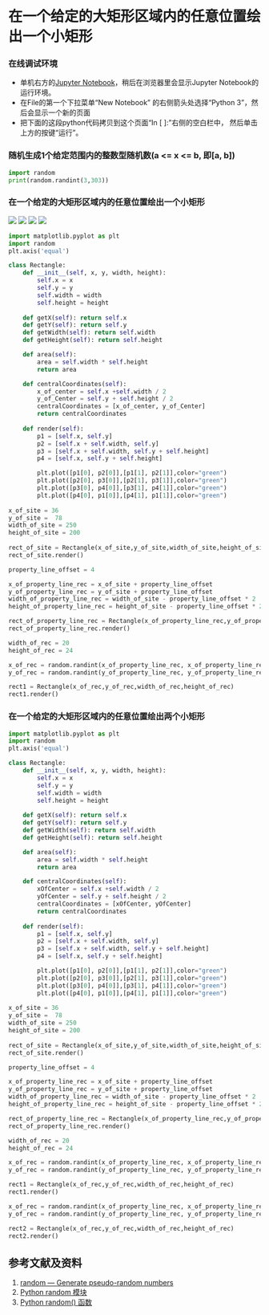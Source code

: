 # 在一个给定的大矩形区域内的任意位置绘出一个小矩形

### 在线调试环境

- 单机右方的[Jupyter Notebook](https://mybinder.org/v2/gh/ipython/ipython-in-depth/master?filepath=binder/Index.ipynb)，稍后在浏览器里会显示Jupyter Notebook的运行环境。
- 在File的第一个下拉菜单“New Notebook” 的右侧箭头处选择“Python 3”，然后会显示一个新的页面
- 把下面的这段python代码拷贝到这个页面“In [ ]:”右侧的空白栏中， 然后单击上方的按键“运行”。

### 随机生成1个给定范围内的整数型随机数(a <= x <= b, 即[a, b]) 
```python
import random
print(random.randint(3,303))   
```

### 在一个给定的大矩形区域内的任意位置绘出一个小矩形

![](/images/矩形在智能建筑设计算法中的应用/随机生成矩形左下角点的坐标/在一个给定的大矩形区域内的任意位置绘出一个小矩形/1a1.jpg)
![](/images/矩形在智能建筑设计算法中的应用/随机生成矩形左下角点的坐标/在一个给定的大矩形区域内的任意位置绘出一个小矩形/1a2.jpg)
![](/images/矩形在智能建筑设计算法中的应用/随机生成矩形左下角点的坐标/在一个给定的大矩形区域内的任意位置绘出一个小矩形/2a1.jpg)
![](/images/矩形在智能建筑设计算法中的应用/随机生成矩形左下角点的坐标/在一个给定的大矩形区域内的任意位置绘出一个小矩形/2a2.jpg)

```python
import matplotlib.pyplot as plt
import random
plt.axis('equal')

class Rectangle:
    def __init__(self, x, y, width, height):
        self.x = x
        self.y = y
        self.width = width
        self.height = height        
    
    def getX(self): return self.x
    def getY(self): return self.y
    def getWidth(self): return self.width
    def getHeight(self): return self.height

    def area(self):
    	area = self.width * self.height
    	return area

    def centralCoordinates(self):
    	x_of_center = self.x +self.width / 2
    	y_of_Center = self.y + self.height / 2
    	centralCoordinates = [x_of_center, y_of_Center]
    	return centralCoordinates
    	
    def render(self):
        p1 = [self.x, self.y]
        p2 = [self.x + self.width, self.y] 
        p3 = [self.x + self.width, self.y + self.height]
        p4 = [self.x, self.y + self.height]

        plt.plot([p1[0], p2[0]],[p1[1], p2[1]],color="green")
        plt.plot([p2[0], p3[0]],[p2[1], p3[1]],color="green")
        plt.plot([p3[0], p4[0]],[p3[1], p4[1]],color="green")
        plt.plot([p4[0], p1[0]],[p4[1], p1[1]],color="green")	
        
x_of_site = 36 
y_of_site =  78
width_of_site = 250
height_of_site = 200
        
rect_of_site = Rectangle(x_of_site,y_of_site,width_of_site,height_of_site)
rect_of_site.render()

property_line_offset = 4

x_of_property_line_rec = x_of_site + property_line_offset
y_of_property_line_rec = y_of_site + property_line_offset
width_of_property_line_rec = width_of_site - property_line_offset * 2
height_of_property_line_rec = height_of_site - property_line_offset * 2

rect_of_property_line_rec = Rectangle(x_of_property_line_rec,y_of_property_line_rec,width_of_property_line_rec,height_of_property_line_rec)
rect_of_property_line_rec.render()

width_of_rec = 20
height_of_rec = 24

x_of_rec = random.randint(x_of_property_line_rec, x_of_property_line_rec + width_of_property_line_rec - width_of_rec)
y_of_rec = random.randint(y_of_property_line_rec, y_of_property_line_rec + height_of_property_line_rec - height_of_rec)

rect1 = Rectangle(x_of_rec,y_of_rec,width_of_rec,height_of_rec)
rect1.render()
```

### 在一个给定的大矩形区域内的任意位置绘出两个小矩形
```python
import matplotlib.pyplot as plt
import random
plt.axis('equal')

class Rectangle:
    def __init__(self, x, y, width, height):
        self.x = x
        self.y = y
        self.width = width
        self.height = height        
    
    def getX(self): return self.x
    def getY(self): return self.y
    def getWidth(self): return self.width
    def getHeight(self): return self.height

    def area(self):
    	area = self.width * self.height
    	return area

    def centralCoordinates(self):
    	xOfCenter = self.x +self.width / 2
    	yOfCenter = self.y + self.height / 2
    	centralCoordinates = [xOfCenter, yOfCenter]
    	return centralCoordinates
    	
    def render(self):
        p1 = [self.x, self.y]
        p2 = [self.x + self.width, self.y] 
        p3 = [self.x + self.width, self.y + self.height]
        p4 = [self.x, self.y + self.height]

        plt.plot([p1[0], p2[0]],[p1[1], p2[1]],color="green")
        plt.plot([p2[0], p3[0]],[p2[1], p3[1]],color="green")
        plt.plot([p3[0], p4[0]],[p3[1], p4[1]],color="green")
        plt.plot([p4[0], p1[0]],[p4[1], p1[1]],color="green")	
        
x_of_site = 36 
y_of_site =  78
width_of_site = 250
height_of_site = 200
        
rect_of_site = Rectangle(x_of_site,y_of_site,width_of_site,height_of_site)
rect_of_site.render()

property_line_offset = 4

x_of_property_line_rec = x_of_site + property_line_offset
y_of_property_line_rec = y_of_site + property_line_offset
width_of_property_line_rec = width_of_site - property_line_offset * 2
height_of_property_line_rec = height_of_site - property_line_offset * 2

rect_of_property_line_rec = Rectangle(x_of_property_line_rec,y_of_property_line_rec,width_of_property_line_rec,height_of_property_line_rec)
rect_of_property_line_rec.render()

width_of_rec = 20
height_of_rec = 24

x_of_rec = random.randint(x_of_property_line_rec, x_of_property_line_rec + width_of_property_line_rec - width_of_rec)
y_of_rec = random.randint(y_of_property_line_rec, y_of_property_line_rec + height_of_property_line_rec - height_of_rec)

rect1 = Rectangle(x_of_rec,y_of_rec,width_of_rec,height_of_rec)
rect1.render()

x_of_rec = random.randint(x_of_property_line_rec, x_of_property_line_rec + width_of_property_line_rec - width_of_rec)
y_of_rec = random.randint(y_of_property_line_rec, y_of_property_line_rec + height_of_property_line_rec - height_of_rec)

rect2 = Rectangle(x_of_rec,y_of_rec,width_of_rec,height_of_rec)
rect2.render()
```

## 参考文献及资料

1. [random — Generate pseudo-random numbers](https://docs.python.org/3/library/random.html#module-random)
2. [Python random 模块](https://www.runoob.com/python3/python-random.html)
3. [Python random() 函数](https://www.runoob.com/python/func-number-random.html)
